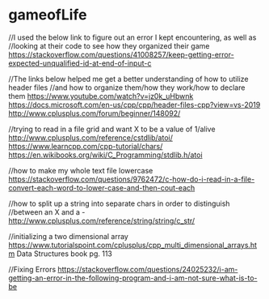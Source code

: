# gameofLife


//I used the below link to figure out an error I kept encountering, as well as
//looking at their code to see how they organized their game
https://stackoverflow.com/questions/41008257/keep-getting-error-expected-unqualified-id-at-end-of-input-c

//The links below helped me get a better understanding of how to utilize header files
//and how to organize them/how they work/how to declare them
https://www.youtube.com/watch?v=jz0k_uHbwnk
https://docs.microsoft.com/en-us/cpp/cpp/header-files-cpp?view=vs-2019
http://www.cplusplus.com/forum/beginner/148092/

//trying to read in a file grid and want X to be a value of 1/alive
http://www.cplusplus.com/reference/cstdlib/atoi/
https://www.learncpp.com/cpp-tutorial/chars/
https://en.wikibooks.org/wiki/C_Programming/stdlib.h/atoi

//how to make my whole text file lowercase
https://stackoverflow.com/questions/9762472/c-how-do-i-read-in-a-file-convert-each-word-to-lower-case-and-then-cout-each

//how to split up a string into separate chars in order to distinguish
//between an X and a -
http://www.cplusplus.com/reference/string/string/c_str/

//initializing a two dimensional array
https://www.tutorialspoint.com/cplusplus/cpp_multi_dimensional_arrays.htm
Data Structures book pg. 113



//Fixing Errors
https://stackoverflow.com/questions/24025232/i-am-getting-an-error-in-the-following-program-and-i-am-not-sure-what-is-to-be
